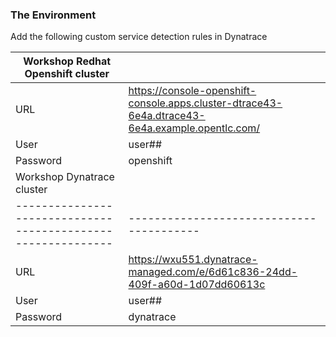 ### The Environment


Add the following custom service detection rules in Dynatrace

|Workshop Redhat Openshift cluster| |
|------------------------------------------------------------|----------------------------------------|
|URL | https://console-openshift-console.apps.cluster-dtrace43-6e4a.dtrace43-6e4a.example.opentlc.com/|
|User| user##|
|Password| openshift|      |
|Workshop Dynatrace cluster| |
|------------------------------------------------------------|----------------------------------------|
|URL | https://wxu551.dynatrace-managed.com/e/6d61c836-24dd-409f-a60d-1d07dd60613c|
|User| user##|
|Password| dynatrace|      |
